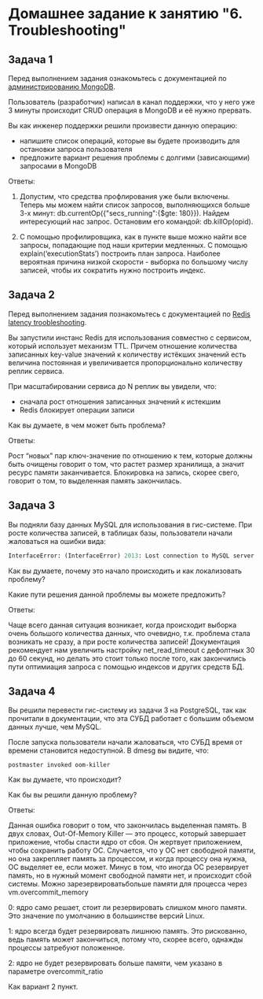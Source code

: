 # Домашнее задание к занятию "6. Troubleshooting"

## Задача 1

Перед выполнением задания ознакомьтесь с документацией по [администрированию MongoDB](https://docs.mongodb.com/manual/administration/).

Пользователь (разработчик) написал в канал поддержки, что у него уже 3 минуты происходит CRUD операция в MongoDB и её 
нужно прервать. 

Вы как инженер поддержки решили произвести данную операцию:
- напишите список операций, которые вы будете производить для остановки запроса пользователя
- предложите вариант решения проблемы с долгими (зависающими) запросами в MongoDB

Ответы:
1) Допустим, что средства профлирования уже были включены.
Теперь мы можем найти список запросов, выполняющихся больше 3-х минут: db.currentOp({"secs_running":{$gte: 180}}).
Найдем интересующий нас запрос.
Остановим его командой: db.killOp(opid).

2) С помощью профилировщика, как в пункте выше можно найти все запросы, попадающие под наши критерии медленных.
С помощью explain(‘executionStats’) построить план запроса.
Наиболее вероятная причина низкой скорости - выборка по большому числу записей, чтобы их сократить нужно построить индекс.

## Задача 2

Перед выполнением задания познакомьтесь с документацией по [Redis latency troobleshooting](https://redis.io/topics/latency).

Вы запустили инстанс Redis для использования совместно с сервисом, который использует механизм TTL. 
Причем отношение количества записанных key-value значений к количеству истёкших значений есть величина постоянная и
увеличивается пропорционально количеству реплик сервиса. 

При масштабировании сервиса до N реплик вы увидели, что:
- сначала рост отношения записанных значений к истекшим
- Redis блокирует операции записи

Как вы думаете, в чем может быть проблема?
 
 Ответы:
 
Рост “новых” пар ключ-значение по отношению к тем, которые должны быть очищены говорит о том, что растет размер хранилища, а значит ресурс памяти заканчивается. Блокировка на запись, скорее свего, говорит о том, то выделенная память закончилась.
## Задача 3

Вы подняли базу данных MySQL для использования в гис-системе. При росте количества записей, в таблицах базы,
пользователи начали жаловаться на ошибки вида:
```python
InterfaceError: (InterfaceError) 2013: Lost connection to MySQL server during query u'SELECT..... '
```

Как вы думаете, почему это начало происходить и как локализовать проблему?

Какие пути решения данной проблемы вы можете предложить?

Ответы:

Чаще всего данная ситуация возникает, когда происходит выборка очень большого количества данных, что очевидно, т.к. проблема стала возникать не сразу, а при росте количества записей!
Документация рекомендует нам увеличить настройку net_read_timeout с дефолтных 30 до 60 секунд, но делать это стоит только после того, как закончились пути оптимиация запроса с помощью индексов и других средств БД.

## Задача 4


Вы решили перевести гис-систему из задачи 3 на PostgreSQL, так как прочитали в документации, что эта СУБД работает с 
большим объемом данных лучше, чем MySQL.

После запуска пользователи начали жаловаться, что СУБД время от времени становится недоступной. В dmesg вы видите, что:

`postmaster invoked oom-killer`

Как вы думаете, что происходит?

Как бы вы решили данную проблему?

Ответы:

Данная ошибка говорит о том, что закончилась выделенная память.
В двух словах, Out-Of-Memory Killer — это процесс, который завершает приложение, чтобы спасти ядро от сбоя. Он жертвует приложением, чтобы сохранить работу ОС. Случается, что у ОС нет свободной памяти, но она закрепляет память за процессом, и когда процессу она нужна, ОС выделяет ее, если может. Минус в том, что иногда ОС резервирует память, но в нужный момент свободной памяти нет, и происходит сбой системы.
Можно зарезервироватьбольше памяти для процесса через vm.overcommit_memory

0: ядро само решает, стоит ли резервировать слишком много памяти. Это значение по умолчанию в большинстве версий Linux.

1: ядро всегда будет резервировать лишнюю память. Это рискованно, ведь память может закончиться, потому что, скорее всего, однажды процессы затребуют положенное.

2: ядро не будет резервировать больше памяти, чем указано в параметре overcommit_ratio

Как вариант 2 пункт.
